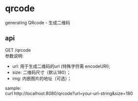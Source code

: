 # qrcode
generating QRcode - 生成二维码

## api
GET /qrcode  
参数说明: 	
* url: 用于生成二维码的url (特殊字符需 encodeURI);
* size: 二维码尺寸（默认180）；
* img: 内嵌图片的地址（可选）；

sample:  
curl http://localhost:8080/qrcode?url=your-url-string&size=180
